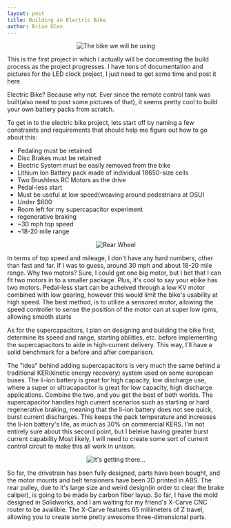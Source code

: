 ```yaml
---
layout: post
title: Building an Electric Bike
author: Brian Glen
---
```


<p align="center">
  <img src="https://www.brianglen.com/assets/bike.png" alt="The bike we will be using"/>
</p>

This is the first project in which I actually will be documenting the build process as the project progresses. I have tons of documentation and pictures for the LED clock project, I just need to get some time and post it here.

Electric Bike? Because why not. Ever since the remote control tank was built(also need to post some pictures of that), it seems pretty cool to build your own battery packs from scratch.

To get in to the electric bike project, lets start off by naming a few constraints and requirements that should help me figure out how to go about this:

- Pedaling must be retained
- Disc Brakes must be retained
- Electric System must be easily removed from the bike 
- Lithium Ion Battery pack made of individual 18650-size cells
- Two Brushless RC Motors as the drive
- Pedal-less start
- Must be useful at low speed(weaving around pedestrians at OSU)
- Under $600
- Room left for my supercapacitor experiment
- regenerative braking
- ~30 mph top speed
- ~18-20 mile range

<p align="center">
  <img src="https://www.brianglen.com/assets/bike_rear_wheel.png" alt="Rear Wheel"/>
</p>

In terms of top speed and mileage, I don't have any hard numbers, other than fast and far. If I was to guess, around 30 mph and about 18-20 mile range. Why two motors? Sure, I could get one big motor, but I bet that I can fit two motors in to a smaller package. Plus, it's cool to say your ebike has two motors. Pedal-less start can be acheived through a low KV motor combined with low gearing, however this would limit the bike's usability at high speed. The best method, is to utilize a sensored motor, allowing the speed controller to sense the position of the motor can at super low rpms, allowing smooth starts

As for the supercapacitors, I plan on designing and building the bike first, determine its speed and range, starting abilities, etc. before implementing the supercapacitors to aide in high-current delivery. This way, I'll have a solid benchmark for a before and after comparison.

The "idea" behind adding supercapacitors is very much the same behind a traditional KER(kinetic energy recovery) system used on some european buses. The li-ion battery is great for high capacity, low discharge use, where a super or ultracapacitor is great for low capacity, high discharge applications. Combine the two, and you get the best of both worlds. The supercapacitor handles high current scenarios such as starting or hard regenerative braking, meaning that the li-ion battery does not see quick, burst current discharges. This keeps the pack temperature and increases the li-ion battery's life, as much as 30% on commercial KERS. I'm not entirely sure about this second point, but I beleive having greater burst current capability Most likely, I will need to create some sort of current control circuit to make this all work in unison.

<p align="center">
  <img src="https://www.brianglen.com/assets/cad_rear_frame.png" alt="It's getting there..."/>
</p>

So far, the drivetrain has been fully designed, parts have been bought, and the motor mounts and belt tensioners have been 3D printed in ABS. The rear pulley, due to it's large size and weird design(in order to clear the brake caliper), is going to be made by carbon fiber layup. So far, I have the mold designed in Solidworks, and I am waiting for my friend's X-Carve CNC router to be availible. The X-Carve features 65 millimeters of Z travel, allowing you to create some pretty awesome three-dimensional parts.
